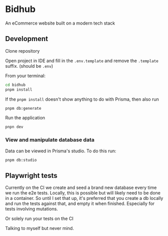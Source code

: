 # Bidhub

An eCommerce website built on a modern tech stack

## Development

Clone repository

Open project in IDE and fill in the `.env.template` and remove the `.template` suffix. (should be `.env`)

From your terminal:

```sh
cd bidhub
pnpm install
```

If the `pnpm install` doesn't show anything to do with Prisma, then also run

```sh
pnpm db:generate
```

Run the application

```sh
pnpn dev
```

### View and manipulate database data

Data can be viewed in Prisma's studio. To do this run:

```sh
pnpm db:studio
```

## Playwright tests

Currently on the CI we create and seed a brand new database every time we run the e2e tests. Locally, this is possible but will likely need to be done in a container. So until I set that up, it's preferred that you create a db locally and run the tests against that, and empty it when finished. Especially for tests involving mutations.

Or solely run your tests on the CI

Talking to myself but never mind.
